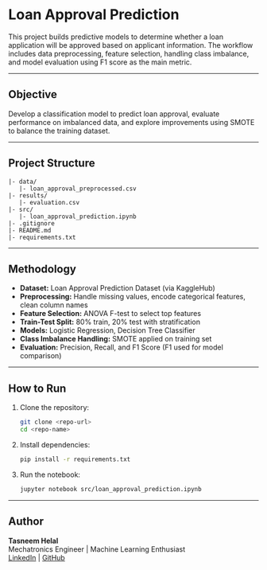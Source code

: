 
# Loan Approval Prediction

This project builds predictive models to determine whether a loan application will be approved based on applicant information. The workflow includes data preprocessing, feature selection, handling class imbalance, and model evaluation using F1 score as the main metric.

---

## Objective
Develop a classification model to predict loan approval, evaluate performance on imbalanced data, and explore improvements using SMOTE to balance the training dataset.

---

## Project Structure
```
|- data/
   |- loan_approval_preprocessed.csv
|- results/
   |- evaluation.csv
|- src/
   |- loan_approval_prediction.ipynb
|- .gitignore
|- README.md
|- requirements.txt
```

---

## Methodology
- **Dataset:** Loan Approval Prediction Dataset (via KaggleHub)  
- **Preprocessing:** Handle missing values, encode categorical features, clean column names  
- **Feature Selection:** ANOVA F-test to select top features  
- **Train-Test Split:** 80% train, 20% test with stratification  
- **Models:** Logistic Regression, Decision Tree Classifier  
- **Class Imbalance Handling:** SMOTE applied on training set  
- **Evaluation:** Precision, Recall, and F1 Score (F1 used for model comparison)  

---

## How to Run
1. Clone the repository:
   ```bash
   git clone <repo-url>
   cd <repo-name>
   ```
2. Install dependencies:
   ```bash
   pip install -r requirements.txt
   ```
3. Run the notebook:
   ```bash
   jupyter notebook src/loan_approval_prediction.ipynb
   ```

---

## Author
**Tasneem Helal**  
Mechatronics Engineer | Machine Learning Enthusiast  
[LinkedIn](https://linkedin.com/in/tasneemhelal) | [GitHub](https://github.com/Tasneem-Helal)

